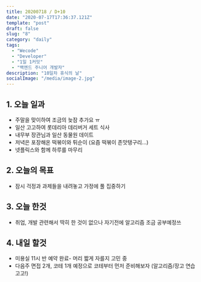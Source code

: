 ```yaml
---
title: 20200718 / D+10
date: "2020-07-17T17:36:37.121Z"
template: "post"
draft: false
slug: "8"
category: "daily"
tags:
  - "Wecode"
  - "Developer"
  - "1일 1커밋"
  - "백엔드 주니어 개발자"
description: "10일차 휴식의 날"
socialImage: "/media/image-2.jpg"
---
```


## 1. 오늘 일과

- 주말을 맞이하여 조금의 늦잠 추가요 ㅠ
- 일산 고고하여 롯데리아 데리버거 세트 식사
- 내무부 장관님과 일산 동물원 데이트
- 저녁은 포장해온 떡볶이와 튀순이 (요즘 떡볶이 존맛탱구리...)
- 넷플릭스와 함께 하루를 마무리

## 2. 오늘의 목표

- 잠시 걱정과 과제들을 내려놓고 가정에 풀 집중하기

## 3. 오늘 한것

- 취업, 개발 관련해서 딱히 한 것이 없으나 자기전에 알고리즘 조금 공부예정쓰

## 4. 내일 할것

- 미용실 11시 반 예약 완료- 머리 짧게 자를지 고민 중
- 다음주 면접 2개, 코테 1개 예정으로 코테부터 먼저 준비해보자 (알고리즘/장고 연습 고고!)

